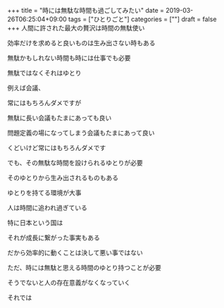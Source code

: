 +++
title = "時には無駄な時間も過ごしてみたい"
date = 2019-03-26T06:25:04+09:00
tags = ["ひとりごと"]
categories = [""]
draft = false
+++
人間に許された最大の贅沢は時間の無駄使い

効率だけを求めると良いものは生み出さない時もある

無駄かもしれない時間も時には仕事でも必要

無駄ではなくそれはゆとり

例えば会議、

常にはもちろんダメですが

無駄に長い会議もたまにあっても良い

問題定義の場になってしまう会議もたまにあって良い

くどいけど常にはもちろんダメです

でも、その無駄な時間を設けられるゆとりが必要

そのゆとりから生み出されるものもある

ゆとりを持てる環境が大事

人は時間に追われ過ぎている

特に日本という国は

それが成長に繋がった事実もある

だから効率的に動くことは決して悪い事ではない

ただ、時には無駄と思える時間のゆとり持つことが必要

そうでないと人の存在意義がなくなっていく

それでは
